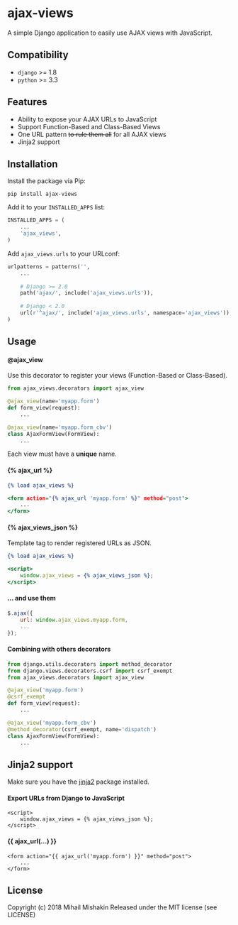 # ajax-views
A simple Django application to easily use AJAX views with JavaScript.

## Compatibility
* `django` >= 1.8
* `python` >= 3.3

## Features
* Ability to expose your AJAX URLs to JavaScript
* Support Function-Based and Class-Based Views
* One URL pattern ~~to rule them all~~ for all AJAX views
* Jinja2 support

## Installation
Install the package via Pip:

```
pip install ajax-views
```

Add it to your `INSTALLED_APPS` list:

```python
INSTALLED_APPS = (
    ...
    'ajax_views',
)
```

Add `ajax_views.urls` to your URLconf:

```python
urlpatterns = patterns('',
    ...
    
    # Django >= 2.0
    path('ajax/', include('ajax_views.urls')),
    
    # Django < 2.0
    url(r'^ajax/', include('ajax_views.urls', namespace='ajax_views')),
)
```

## Usage
#### @ajax_view
Use this decorator to register your views (Function-Based or Class-Based).
```python
from ajax_views.decorators import ajax_view

@ajax_view(name='myapp.form')
def form_view(request):
    ...

@ajax_view(name='myapp.form_cbv')
class AjaxFormView(FormView):
    ...
```
Each view must have a **unique** name.

#### {% ajax_url %}
```djangotemplate
{% load ajax_views %}

<form action="{% ajax_url 'myapp.form' %}" method="post">
    ...
</form>
```

#### {% ajax_views_json %}
Template tag to render registered URLs as JSON.
```djangotemplate
{% load ajax_views %}

<script>
    window.ajax_views = {% ajax_views_json %};
</script>
```

#### ... and use them
```javascript
$.ajax({
    url: window.ajax_views.myapp.form,
    ...
});
```

#### Combining with others decorators
```python
from django.utils.decorators import method_decorator
from django.views.decorators.csrf import csrf_exempt
from ajax_views.decorators import ajax_view

@ajax_view('myapp.form')
@csrf_exempt
def form_view(request):
    ...

@ajax_view('myapp.form_cbv')
@method_decorator(csrf_exempt, name='dispatch')
class AjaxFormView(FormView):
    ...
```

## Jinja2 support
Make sure you have the [jinja2](http://jinja.pocoo.org/) package installed.

#### Export URLs from Django to JavaScript
```jinja2
<script>
    window.ajax_views = {% ajax_views_json %};
</script>
```

#### {{ ajax_url(...) }}
```jinja2
<form action="{{ ajax_url('myapp.form') }}" method="post">
    ...
</form>
```

## License
Copyright (c) 2018 Mihail Mishakin Released under the MIT license (see LICENSE)
